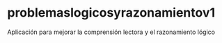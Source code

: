 # problemaslogicosyrazonamientov1
Aplicación para mejorar la comprensión lectora y el razonamiento lógico
